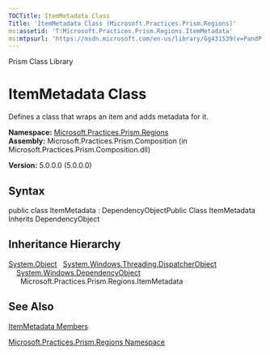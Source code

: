 ```yaml
---
TOCTitle: ItemMetadata Class
Title: 'ItemMetadata Class (Microsoft.Practices.Prism.Regions)'
ms:assetid: 'T:Microsoft.Practices.Prism.Regions.ItemMetadata'
ms:mtpsurl: 'https://msdn.microsoft.com/en-us/library/Gg431539(v=PandP.50)'
---
```


Prism Class Library

ItemMetadata Class
==================

Defines a class that wraps an item and adds metadata for it.

**Namespace:** [Microsoft.Practices.Prism.Regions](https://msdn.microsoft.com/n:microsoft.practices.prism.regions)
**Assembly:** Microsoft.Practices.Prism.Composition (in Microsoft.Practices.Prism.Composition.dll)

**Version:** 5.0.0.0 (5.0.0.0)

## Syntax


<span id="syntaxToggle"></span>public class ItemMetadata : DependencyObjectPublic Class ItemMetadata Inherits DependencyObject

Inheritance Hierarchy
---------------------

<span id="familyToggle"></span>[System.Object](http://msdn2.microsoft.com/en-us/library/e5kfa45b)
  [System.Windows.Threading.DispatcherObject](http://msdn2.microsoft.com/en-us/library/ms615925)
    [System.Windows.DependencyObject](http://msdn2.microsoft.com/en-us/library/ms589309)
      Microsoft.Practices.Prism.Regions.ItemMetadata

See Also
--------


[ItemMetadata Members](https://msdn.microsoft.com/allmembers.t:microsoft.practices.prism.regions.itemmetadata)

[Microsoft.Practices.Prism.Regions Namespace](https://msdn.microsoft.com/n:microsoft.practices.prism.regions)
